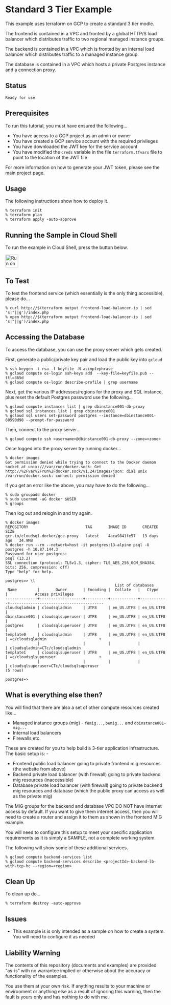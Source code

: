 Standard 3 Tier Example
=======================

This example uses terraform on GCP to create a standard 3 tier modle.

The frontend is contained in a VPC and fronted by a global HTTP/S load balancer which distributes traffic to two regional managed instance groups.

The backend is contained in a VPC which is fronted by an internal load balancer which distributes traffic to a managed instance group.

The database is contained in a VPC which hosts a private Postgres instance and a connection proxy.

Status
------
````
Ready for use
````

Prerequisites
-------------
To run this tutorial, you must have ensured the following...

* You have access to a GCP project as an admin or owner
* You have created a GCP service account with the required privileges
* You have downloaded the JWT key for the service account
* You have modified the `creds` variable in the file `terraform.tfvars` file to point to the location of the JWT file

For more information on how to generate your JWT token, please see the main project page.

Usage
-----
The following instructions show how to deploy it.

    % terraform init
    % terraform plan
    % terraform apply -auto-approve

Running the Sample in Cloud Shell
---------------------------------
To run the example in Cloud Shell, press the button below.

[<img src="http://gstatic.com/cloudssh/images/open-btn.png" alt="Run on Google Cloud" height="40">][run_button_auto]

To Test
-------
To test the frontend service (which essentially is the only thing accessible), please do...

    % curl http://$(terraform output frontend-load-balancer-ip | sed 's|"||g')/index.php
    % open http://$(terraform output frontend-load-balancer-ip | sed 's|"||g')/index.php

Accessing the Database
----------------------
To access the database, you can use the proxy server which gets created.

First, generate a public/private key pair and load the public key into `gcloud`

    % ssh-keygen -t rsa -f keyfile -N asimplephrase
    % gcloud compute os-login ssh-keys add  --key-file=keyfile.pub --ttl=365d
    % gcloud compute os-login describe-profile | grep username

Next, get the various IP addresses/regions for the proxy and SQL instance, plus reset the default
Postgres password use the following...

    % gcloud compute instances list | grep dbinstance001-db-proxy
    % gcloud sql instances list | grep dbinstance001
    % gcloud sql users set-password postgres --instance=dbinstance001-60590d98 --prompt-for-password

Then, connect to the proxy server...

    % gcloud compute ssh <username>@dbinstance001-db-proxy --zone=<zone>

Once logged into the proxy server try running docker...

    % docker images
    Got permission denied while trying to connect to the Docker daemon socket at unix:///var/run/docker.sock: Get http://%2Fvar%2Frun%2Fdocker.sock/v1.24/images/json: dial unix /var/run/docker.sock: connect: permission denied

If you get an error like the above, you may have to do the following...

    % sudo groupadd docker
    % sudo usermod -aG docker $USER
    % groups

Then log out and relogin in and try again.

    % docker images
    REPOSITORY                         TAG       IMAGE ID       CREATED       SIZE
    gcr.io/cloudsql-docker/gce-proxy   latest    4aca9841fe57   13 days ago   34.9MB
    % docker run --rm --network=host -it postgres:13-alpine psql -U postgres -h 10.87.144.3
    Password for user postgres:
    psql (13.2)
    SSL connection (protocol: TLSv1.3, cipher: TLS_AES_256_GCM_SHA384, bits: 256, compression: off)
    Type "help" for help.

    postgres=> \l
                                                    List of databases
     Name         |       Owner       | Encoding |  Collate   |   Ctype    |            Access privileges
    --------------+-------------------+----------+------------+------------+-----------------------------------------
    cloudsqladmin | cloudsqladmin     | UTF8     | en_US.UTF8 | en_US.UTF8 |
    dbinstance001 | cloudsqlsuperuser | UTF8     | en_US.UTF8 | en_US.UTF8 |
    postgres      | cloudsqlsuperuser | UTF8     | en_US.UTF8 | en_US.UTF8 |
    template0     | cloudsqladmin     | UTF8     | en_US.UTF8 | en_US.UTF8 | =c/cloudsqladmin                       +
                  |                   |          |            |            | cloudsqladmin=CTc/cloudsqladmin
    template1     | cloudsqlsuperuser | UTF8     | en_US.UTF8 | en_US.UTF8 | =c/cloudsqlsuperuser                   +
                  |                   |          |            |            | cloudsqlsuperuser=CTc/cloudsqlsuperuser
    (5 rows)

    postgres=>

What is everything else then?
-----------------------------
You will find that there are also a set of other compute resources created like...
- Managed instance groups (mig) - `femig...`, `bemig...` and `dbinstance001-mig...`
- Internal load balancers
- Firewalls etc.

These are created for you to help build a 3-tier application infrastructure. The basic setup is: -
- Frontend public load balancer going to private frontend mig resources (the website from above)
- Backend private load balancer (with firewall) going to private backend mig resources (inaccessible)
- Database private load balancer (with firewall) going to private backend mig resources and database (which the public proxy can access as well as the private mig)

The MIG groups for the backend and database VPC DO NOT have internet access by default. If you want
to give them internet access, then you will need to create a router and assign it to them as shown in
the frontend MIG example.

You will need to configure this setup to meet your specific application requirements as it is simply
a SAMPLE, not a complete working system.

The following will show some of these additional services.

    % gcloud compute backend-services list
    % gcloud compute backend-services describe <projectId>-backend-lb-with-tcp-hc --region=<region>

Clean Up
--------
To clean up do...

    % terraform destroy -auto-approve

Issues
------
- This example is is only intended as a sample on how to create a system. You will need to configure it as needed

Liability Warning
-----------------
The contents of this repository (documents and examples) are provided “as-is” with no warrantee implied
or otherwise about the accuracy or functionality of the examples.

You use them at your own risk. If anything results to your machine or environment or anything else as a
result of ignoring this warning, then the fault is yours only and has nothing to do with me.

[run_button_auto]: https://console.cloud.google.com/cloudshell/open?git_repo=https://github.com/tpayne/terraform-examples&working_dir=samples/GCP/templates/standard3tier&page=shell&tutorial=README.md
